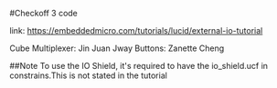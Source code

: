 #Checkoff 3 code

link: https://embeddedmicro.com/tutorials/lucid/external-io-tutorial

Cube Multiplexer: Jin Juan Jway
Buttons: Zanette Cheng 

##Note
To use the IO Shield, it's required to have the io_shield.ucf in constrains.This is not stated in the tutorial 

